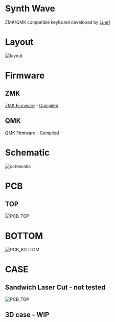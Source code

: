 # Synth Wave
ZMK/QMK compatible keyboard developed by [Luerl](https://github.com/Luerl21)
# Layout
![layout](https://github.com/Luerl21/zmk-config/blob/master/iamges/layout.png)
# Firmware
## ZMK
[ZMK Firmware](https://github.com/Luerl21/zmk-config) -
[Compiled](https://github.com/Luerl21/synth_wave/firmware/ZMK)
## QMK
[QMK Firmware](https://github.com/Luerl21/qmk_synth_wave) -
[Compiled](https://github.com/Luerl21/synth_wave/firmware/QMK)
# Schematic
![schematic](https://github.com/Luerl21/zmk-config/blob/master/iamges/Schematic.png)
# PCB
## TOP
![PCB_TOP](https://github.com/Luerl21/zmk-config/blob/master/iamges/pcb_2D_TOP.svg)
# BOTTOM
![PCB_BOTTOM](https://github.com/Luerl21/zmk-config/blob/master/iamges/pcb_2D_BOTTOM.svg)
# CASE
## Sandwich Laser Cut - not tested
![PCB_TOP](https://github.com/Luerl21/zmk-config/blob/master/iamges/pcb_2D_TOP.svg)
## 3D case - WIP